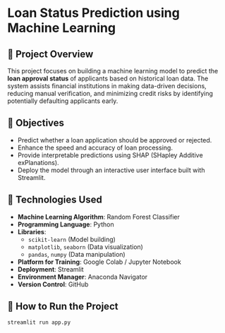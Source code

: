 # Loan Status Prediction using Machine Learning

## 📌 Project Overview

This project focuses on building a machine learning model to predict the **loan approval status** of applicants based on historical loan data. The system assists financial institutions in making data-driven decisions, reducing manual verification, and minimizing credit risks by identifying potentially defaulting applicants early.

## 🎯 Objectives

- Predict whether a loan application should be approved or rejected.
- Enhance the speed and accuracy of loan processing.
- Provide interpretable predictions using SHAP (SHapley Additive exPlanations).
- Deploy the model through an interactive user interface built with Streamlit.

## 🧠 Technologies Used

- **Machine Learning Algorithm**: Random Forest Classifier
- **Programming Language**: Python
- **Libraries**:
  - `scikit-learn` (Model building)
  - `matplotlib`, `seaborn` (Data visualization)
  - `pandas`, `numpy` (Data manipulation)
- **Platform for Training**: Google Colab / Jupyter Notebook
- **Deployment**: Streamlit
- **Environment Manager**: Anaconda Navigator
- **Version Control**: GitHub

## 🚀 How to Run the Project

```
streamlit run app.py
```
